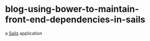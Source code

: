 # blog-using-bower-to-maintain-front-end-dependencies-in-sails

a [Sails](http://sailsjs.org) application
